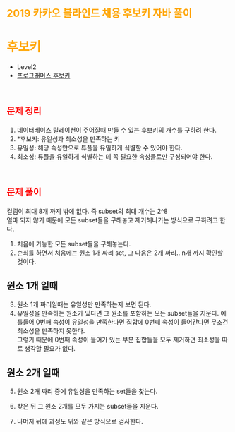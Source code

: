 # <span style="color:orange; font-size:17pt; font-weight:bold">2019 카카오 블라인드 채용 후보키 자바 풀이</span>
# <span style="color: orange">후보키</span>
- Level2
- [프로그래머스 후보키](https://programmers.co.kr/learn/courses/30/lessons/42890)
<br><br>

#  <span style="color:red; font-size:15pt; font-weight:bold">문제 정리</span>
1. 데이터베이스 릴레이션이 주어질때 만들 수 있는 후보키의 개수를 구하려 한다.
2. *후보키: 유일성과 최소성을 만족하는 키
3. 유일성: 해당 속성만으로 튜플을 유일하게 식별할 수 있어야 한다.
4. 최소성: 튜플을 유일하게 식별하는 데 꼭 필요한 속성들로만 구성되어야 한다.
<br><br>

#  <span style="color:red; font-size:15pt; font-weight:bold">문제 풀이</span>
컬럼이 최대 8개 까지 밖에 없다. 즉 subset의 최대 개수는 2^8  
얼마 되지 않기 때문에 모든 subset들을 구해놓고 제거해나가는 방식으로 구하려고 한다.  
1. 처음에 가능한 모든 subset들을 구해놓는다.
2. 순회를 하면서 처음에는 원소 1개 짜리 set, 그 다음은 2개 짜리.. n개 까지 확인할 것이다.

## 원소 1개 일때
3. 원소 1개 짜리일때는 유일성만 만족하는지 보면 된다.
4. 유일성을 만족하는 원소가 있다면 그 원소를 포함하는 모든 subset들을 지운다.
예를들어 0번째 속성이 유일성을 만족한다면 집합에 0번째 속성이 들어간다면 무조건 최소성을 만족하지 못한다.  
그렇기 때문에 0번째 속성이 들어가 있는 부분 집합들을 모두 제거하면 최소성을 따로 생각할 필요가 없다.  

## 원소 2개 일때
5. 원소 2개 짜리 중에 유일성을 만족하는 set들을 찾는다.
6. 찾은 뒤 그 원소 2개를 모두 가지는 subset들을 지운다.

7. 나머지 뒤에 과정도 위와 같은 방식으로 검사한다.
<br>